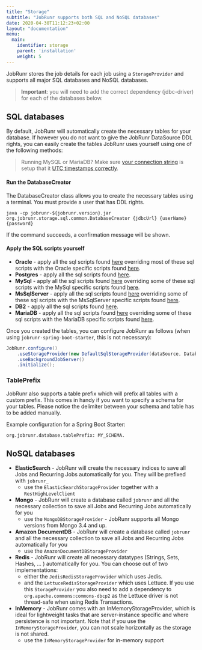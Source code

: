 ```yaml
---
title: "Storage"
subtitle: "JobRunr supports both SQL and NoSQL databases"
date: 2020-04-30T11:12:23+02:00
layout: "documentation"
menu: 
  main: 
    identifier: storage
    parent: 'installation'
    weight: 5
---
```

JobRunr stores the job details for each job using a `StorageProvider` and supports all major SQL databases and NoSQL databases.

> __Important__: you will need to add the correct dependency (jdbc-driver) for each of the databases below.

## SQL databases
By default, JobRunr will automatically create the necessary tables for your database. If however you do not want to give the JobRunr DataSource DDL rights, you can easily create the tables JobRunr uses yourself using one of the following methods:


> Running MySQL or MariaDB? Make sure [your connection string]() is setup that it [UTC timestamps correctly](https://stackoverflow.com/questions/1646171/mysql-datetime-fields-and-daylight-savings-time-how-do-i-reference-the-extra).


#### Run the DatabaseCreator
The DatabaseCreator class allows you to create the necessary tables using a terminal. You must provide a user that has DDL rights.

```
java -cp jobrunr-${jobrunr.version}.jar org.jobrunr.storage.sql.common.DatabaseCreator {jdbcUrl} {userName} {password}
```

If the command succeeds, a confirmation message will be shown.

#### Apply the SQL scripts yourself
- __Oracle__ -  apply all the sql scripts found [here](https://github.com/jobrunr/jobrunr/tree/master/core/src/main/resources/org/jobrunr/storage/sql/common/migrations) overriding most of these sql scripts with the Oracle specific scripts found [here](https://github.com/jobrunr/jobrunr/tree/master/core/src/main/resources/org/jobrunr/storage/sql/oracle/migrations).
- __Postgres__ - apply all the sql scripts found [here](https://github.com/jobrunr/jobrunr/tree/master/core/src/main/resources/org/jobrunr/storage/sql/common/migrations).
- __MySql__ - apply all the sql scripts found [here](https://github.com/jobrunr/jobrunr/tree/master/core/src/main/resources/org/jobrunr/storage/sql/common/migrations) overriding some of these sql scripts with the MySql specific scripts found [here](https://github.com/jobrunr/jobrunr/tree/master/core/src/main/resources/org/jobrunr/storage/sql/mariadb/migrations).
- __MsSqlServer__ - apply all the sql scripts found [here](https://github.com/jobrunr/jobrunr/tree/master/core/src/main/resources/org/jobrunr/storage/sql/common/migrations) overriding some of these sql scripts with the MsSqlServer specific scripts found [here](https://github.com/jobrunr/jobrunr/tree/master/core/src/main/resources/org/jobrunr/storage/sql/sqlserver/migrations).
- __DB2__ - apply all the sql scripts found [here](https://github.com/jobrunr/jobrunr/tree/master/core/src/main/resources/org/jobrunr/storage/sql/db2/migrations).
- __MariaDB__ - apply all the sql scripts found [here](https://github.com/jobrunr/jobrunr/tree/master/core/src/main/resources/org/jobrunr/storage/sql/common/migrations) overriding some of these sql scripts with the MariaDB specific scripts found [here](https://github.com/jobrunr/jobrunr/tree/master/core/src/main/resources/org/jobrunr/storage/sql/mariadb/migrations).

Once you created the tables, you can configure JobRunr as follows (when using `jobrunr-spring-boot-starter`, this is not necessary):

```java
JobRunr.configure()
    .useStorageProvider(new DefaultSqlStorageProvider(dataSource, DatabaseOptions.SKIP_CREATE))
    .useBackgroundJobServer()
    .initialize();
```

### TablePrefix
JobRunr also supports a table prefix which will prefix all tables with a custom prefix. This comes in handy if you want to specify a schema for your tables. Please notice the delimiter between your schema and table has to be added manually.

Example configuration for a Spring Boot Starter:

```
org.jobrunr.database.tablePrefix: MY_SCHEMA.
```

## NoSQL databases
- __ElasticSearch__ - JobRunr will create the necessary indices to save all Jobs and Recurring Jobs automatically for you. They will be prefixed with `jobrunr_`
  - use the `ElasticSearchStorageProvider` together with a `RestHighLevelClient`
- __Mongo__ - JobRunr will create a database called `jobrunr` and all the necessary collection to save all Jobs and Recurring Jobs automatically for you
  - use the `MongoDBStorageProvider` - JobRunr supports all Mongo versions from Mongo 3.4 and up.
- __Amazon DocumentDB__ - JobRunr will create a database called `jobrunr` and all the necessary collection to save all Jobs and Recurring Jobs automatically for you
  - use the `AmazonDocumentDBStorageProvider`
- __Redis__ - JobRunr will create all necessary datatypes (Strings, Sets, Hashes, ... ) automatically for you. You can choose out of two implementations: 
  - either the `JedisRedisStorageProvider` which uses Jedis.
  - and the `LettuceRedisStorageProvider` which uses Lettuce. If you use this `StorageProvider` you also need to add a dependency to `org.apache.commons:commons-dbcp2` as the Lettuce driver is not thread-safe when using Redis Transactions.
- __InMemory__ - JobRunr comes with an InMemoryStorageProvider, which is ideal for lightweight tasks that are server-instance specific and where persistence is not important. Note that if you use the `InMemoryStorageProvider`, you can not scale horizontally as the storage is not shared.
  - use the `InMemoryStorageProvider` for in-memory support
